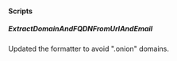 
#### Scripts

##### ExtractDomainAndFQDNFromUrlAndEmail
Updated the formatter to avoid ".onion" domains.
